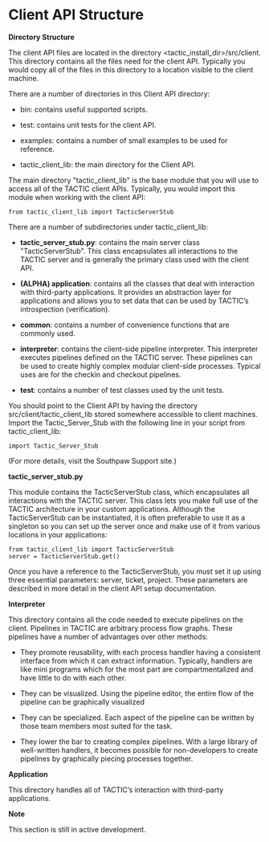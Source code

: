 # Client API Structure

**Directory Structure**

The client API files are located in the directory
&lt;tactic\_install\_dir&gt;/src/client. This directory contains all the files
need for the client API. Typically you would copy all of the files in
this directory to a location visible to the client machine.

There are a number of directories in this Client API directory:

-   bin: contains useful supported scripts.

-   test: contains unit tests for the client API.

-   examples: contains a number of small examples to be used for reference.

-   tactic\_client\_lib: the main directory for the Client API.

The main directory "tactic\_client\_lib" is the base module that you will
use to access all of the TACTIC client APIs. Typically, you would import
this module when working with the client API:

    from tactic_client_lib import TacticServerStub

There are a number of subdirectories under tactic\_client\_lib:

-   **tactic\_server\_stub.py**: contains the main server class "TacticServerStub". This class encapsulates all interactions to the
    TACTIC server and is generally the primary class used with the client API.

-   **(ALPHA) application**: contains all the classes that deal with
    interaction with third-party applications. It provides an abstraction
    layer for applications and allows you to set data that can be used by
    TACTIC’s introspection (verification).

-   **common**: contains a number of convenience functions that are commonly used.

-   **interpreter**: contains the client-side pipeline interpreter. This
    interpreter executes pipelines defined on the TACTIC server. These
    pipelines can be used to create highly complex modular client-side processes. Typical uses are for the checkin and checkout pipelines.

-   **test**: contains a number of test classes used by the unit tests.

You should point to the Client API by having the directory
src/client/tactic\_client\_lib stored somewhere accessible to client
machines. Import the Tactic\_Server\_Stub with the following line in your
script from tactic\_client\_lib:

    import Tactic_Server_Stub

(For more details, visit the Southpaw Support site.)

**tactic\_server\_stub.py**

This module contains the TacticServerStub class, which encapsulates all
interactions with the TACTIC server. This class lets you make full use
of the TACTIC architecture in your custom applications. Although the
TacticServerStub can be instantiated, it is often preferable to use it
as a singleton so you can set up the server once and make use of it from
various locations in your applications:

    from tactic_client_lib import TacticServerStub
    server = TacticServerStub.get()

Once you have a reference to the TacticServerStub, you must set it up
using three essential parameters: server, ticket, project. These
parameters are described in more detail in the client API setup
documentation.

**Interpreter**

This directory contains all the code needed to execute pipelines on the
client. Pipelines in TACTIC are arbitrary process flow graphs. These
pipelines have a number of advantages over other methods:

-   They promote reusability, with each process handler having a
    consistent interface from which it can extract information. Typically,
    handlers are like mini programs which for the most part are
    compartmentalized and have little to do with each other.

-   They can be visualized. Using the pipeline editor, the entire flow of
    the pipeline can be graphically visualized

-   They can be specialized. Each aspect of the pipeline can be written by
    those team members most suited for the task.

-   They lower the bar to creating complex pipelines. With a large library
    of well-written handlers, it becomes possible for non-developers to
    create pipelines by graphically piecing processes together.

**Application**

This directory handles all of TACTIC’s interaction with third-party
applications.

**Note**

This section is still in active development.
